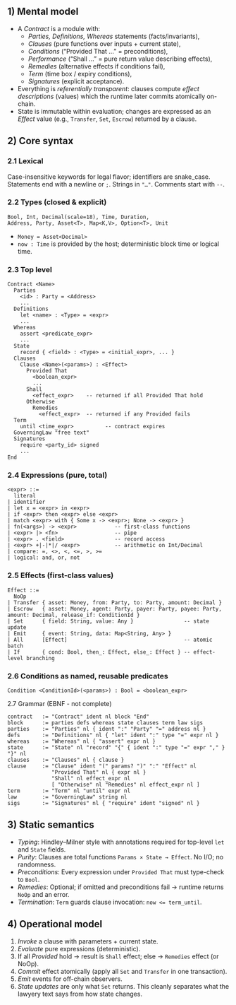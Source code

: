 ## 1) Mental model
* A *Contract* is a module with:
  * *Parties, Definitions, Whereas* statements (facts/invariants),
  * *Clauses* (pure functions over inputs + current state),
  * *Conditions* (“Provided That …” = preconditions),
  * *Performance* (“Shall …” = pure return value describing effects),
  * *Remedies* (alternative effects if conditions fail),
  * *Term* (time box / expiry conditions),
  * *Signatures* (explicit acceptance).
* Everything is *referentially transparent*: clauses compute *effect descriptions* (values) which the runtime later commits atomically on-chain.
* State is immutable within evaluation; changes are expressed as an *Effect* value (e.g., `Transfer`, `Set`, `Escrow`) returned by a clause.

## 2) Core syntax

### 2.1 Lexical
Case-insensitive keywords for legal flavor; identifiers are snake_case.
Statements end with a newline or `;`. Strings in `"…"`. Comments start with `--`.

### 2.2 Types (closed & explicit)

```
Bool, Int, Decimal(scale=18), Time, Duration,
Address, Party, Asset<T>, Map<K,V>, Option<T>, Unit
```
 * `Money = Asset<Decimal>`
 * `now : Time` is provided by the host; deterministic block time or logical time.

### 2.3 Top level

```
Contract <Name>
  Parties
    <id> : Party = <Address>
    ...
  Definitions
    let <name> : <Type> = <expr>
    ...
  Whereas
    assert <predicate_expr>
    ...
  State
    record { <field> : <Type> = <initial_expr>, ... }
  Clauses
    Clause <Name>(<params>) : <Effect>
      Provided That
        <boolean_expr>
        ...
      Shall
        <effect_expr>    -- returned if all Provided That hold
      Otherwise
        Remedies
          <effect_expr>  -- returned if any Provided fails
  Term
    until <time_expr>          -- contract expires
  GoverningLaw "free text"
  Signatures
    require <party_id> signed
    ...
End
```

### 2.4 Expressions (pure, total)

```
<expr> ::=
  literal
| identifier
| let x = <expr> in <expr>
| if <expr> then <expr> else <expr>
| match <expr> with { Some x -> <expr>; None -> <expr> }
| fn(<args>) -> <expr>            -- first-class functions
| <expr> |> <fn>                  -- pipe
| <expr> . <field>                -- record access
| <expr> +|-|*|/ <expr>           -- arithmetic on Int/Decimal
| compare: =, <>, <, <=, >, >=
| logical: and, or, not
```

### 2.5 Effects (first-class values)

```
Effect ::=
  NoOp
| Transfer { asset: Money, from: Party, to: Party, amount: Decimal }
| Escrow   { asset: Money, agent: Party, payer: Party, payee: Party, amount: Decimal, release_if: ConditionId }
| Set      { field: String, value: Any }                -- state update
| Emit     { event: String, data: Map<String, Any> }
| All      [Effect]                                     -- atomic batch
| If       { cond: Bool, then_: Effect, else_: Effect } -- effect-level branching
```

### 2.6 Conditions as named, reusable predicates

```Condition <ConditionId>(<params>) : Bool = <boolean_expr>```

2.7 Grammar (EBNF - not complete)

```
contract   := "Contract" ident nl block "End"
block      := parties defs whereas state clauses term law sigs
parties    := "Parties" nl { ident ":" "Party" "=" address nl }
defs       := "Definitions" nl { "let" ident ":" type "=" expr nl }
whereas    := "Whereas" nl { "assert" expr nl }
state      := "State" nl "record" "{" { ident ":" type "=" expr "," } "}" nl
clauses    := "Clauses" nl { clause }
clause     := "Clause" ident "(" params? ")" ":" "Effect" nl
              "Provided That" nl { expr nl }
              "Shall" nl effect_expr nl
              [ "Otherwise" nl "Remedies" nl effect_expr nl ]
term       := "Term" nl "until" expr nl
law        := "GoverningLaw" string nl
sigs       := "Signatures" nl { "require" ident "signed" nl }
```

## 3) Static semantics

 * *Typing*: Hindley–Milner style with annotations required for top-level `let` and `State` fields.
 * *Purity*: Clauses are total functions `Params × State → Effect`. No I/O; no randomness.
 * *Preconditions*: Every expression under `Provided That` must type-check to `Bool`.
 * *Remedies*: Optional; if omitted and preconditions fail → runtime returns `NoOp` and an error.
 * *Termination*: `Term` guards clause invocation: `now <= term_until`.

 ## 4) Operational model
 1. *Invoke* a clause with parameters + current state.
 2. *Evaluate* pure expressions (deterministic).
 3. If all *Provided* hold → result is `Shall` effect; else → `Remedies` effect (or NoOp).
 4. *Commit* effect atomically (apply all `Set` and `Transfer` in one transaction).
 5. *Emit* events for off-chain observers.
 6. *State updates* are only what `Set` returns.
 This cleanly separates what the lawyery text says from how state changes.
